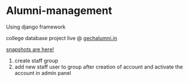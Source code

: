 # Alumni-management
Using django framework

college database project
live @ [gechalumni.in](http://gechalumni.in)

[snapshots are here!](https://github.com/ajykumr/Alumni-management/blob/main/snapshots)


1. create staff group
2. add new staff user to group after creation of account and activate the account in admin panel
